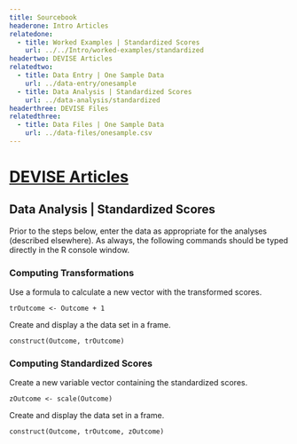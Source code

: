 ```yaml
---
title: Sourcebook
headerone: Intro Articles
relatedone:
  - title: Worked Examples | Standardized Scores
    url: ../../Intro/worked-examples/standardized
headertwo: DEVISE Articles
relatedtwo:
  - title: Data Entry | One Sample Data
    url: ../data-entry/onesample
  - title: Data Analysis | Standardized Scores
    url: ../data-analysis/standardized
headerthree: DEVISE Files
relatedthree:
  - title: Data Files | One Sample Data
    url: ../data-files/onesample.csv
---
```


# [DEVISE Articles](../index.md)

## Data Analysis | Standardized Scores

Prior to the steps below, enter the data as appropriate for the analyses (described elsewhere). As always, the following commands should be typed directly in the R console window.

### Computing Transformations

Use a formula to calculate a new vector with the transformed scores. 

```{r}
trOutcome <- Outcome + 1
```

Create and display a the data set in a frame.

```{r}
construct(Outcome, trOutcome)
```

### Computing Standardized Scores

Create a new variable vector containing the standardized scores.

```{r}
zOutcome <- scale(Outcome)
```

Create and display the data set in a frame.

```{r}
construct(Outcome, trOutcome, zOutcome)
```
